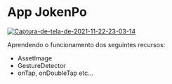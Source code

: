 # App JokenPo

<a href="https://ibb.co/VYDg8VG"><img src="https://i.ibb.co/CKvbFBy/Captura-de-tela-de-2021-11-22-23-03-14.png" alt="Captura-de-tela-de-2021-11-22-23-03-14" border="0"></a>

Aprendendo o funcionamento dos seguintes recursos:
- AssetImage
- GestureDetector
- onTap, onDoubleTap etc...
